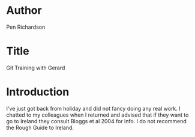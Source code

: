 # Author
Pen Richardson

# Title
Git Training with Gerard

# Introduction

I've just got back from holiday and did not fancy doing any real work.
I chatted to my colleagues when I returned and advised that if they want to go to Ireland they consult Bloggs et al 2004 for info.
I do not recommend the Rough Guide to Ireland.
